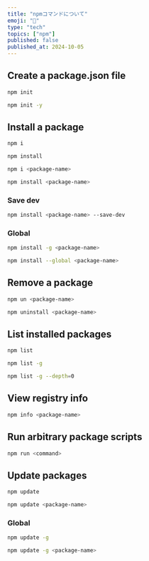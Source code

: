 ```yaml
---
title: "npmコマンドについて"
emoji: "🚀"
type: "tech"
topics: ["npm"]
published: false
published_at: 2024-10-05
---
```


## Create a package.json file

```bash
npm init
```

```bash
npm init -y
```

## Install a package

```bash
npm i
```

```bash
npm install
```

```bash
npm i <package-name>
```

```bash
npm install <package-name>
```

### Save dev

```bash
npm install <package-name> --save-dev
```

### Global

```bash
npm install -g <package-name>
```

```bash
npm install --global <package-name>
```

## Remove a package

```bash
npm un <package-name>
```

```bash
npm uninstall <package-name>
```

## List installed packages

```bash
npm list
```

```bash
npm list -g
```

```bash
npm list -g --depth=0
```

## View registry info

```bash
npm info <package-name>
```

## Run arbitrary package scripts

```bash
npm run <command>
```

## Update packages

```bash
npm update
```

```bash
npm update <package-name>
```

### Global

```bash
npm update -g
```

```bash
npm update -g <package-name>
```
